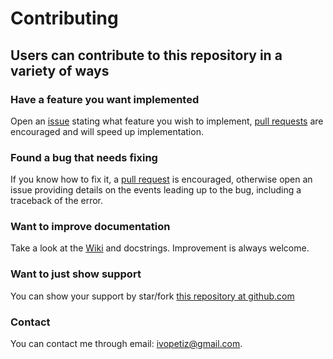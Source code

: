 # Contributing

## Users can contribute to this repository in a variety of ways

### Have a feature you want implemented

  Open an [issue](https://github.com/ivopetiz/technical-indicators/issues) stating what feature you wish to implement, [pull requests](https://github.com/ivopetiz/technical-indicators/pulls) are encouraged and will speed up implementation.   

### Found a bug that needs fixing

  If you know how to fix it, a [pull request](https://github.com/ivopetiz/technical-indicators/pulls) is encouraged, otherwise open an issue providing details on the events leading up to the bug, including a traceback of the error.  

### Want to improve documentation

  Take a look at the [Wiki](https://github.com/ivopetiz/technical-indicators/wiki) and docstrings. Improvement is always welcome.

### Want to just show support

  You can show your support by star/fork [this repository at github.com](https://github.com/ivopetiz/technical-indicators/)
  
### Contact

  You can contact me through email: ivopetiz@gmail.com.
